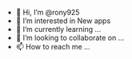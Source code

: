 - 👋 Hi, I’m @rony925
- 👀 I’m interested in New apps
- 🌱 I’m currently learning ...
- 💞️ I’m looking to collaborate on ...
- 📫 How to reach me ...

<!---
rony925/rony925 is a ✨ special ✨ repository because its `README.md` (this file) appears on your GitHub profile.
You can click the Preview link to take a look at your changes.
--->
